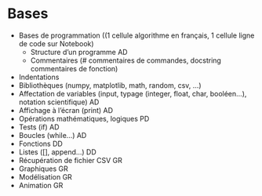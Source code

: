 # Bases


 - Bases de programmation ((1 cellule algorithme en français, 1
   cellule ligne de code sur Notebook) 
   - Structure d’un programme AD
   - Commentaires (# commentaires de commandes, docstring
     commentaires de fonction) 
  - Indentations
  - Bibliothèques (numpy, matplotlib, math, random, csv, …)
 - Affectation de variables (input, typage (integer, float, char,
   booléen…), notation scientifique) AD
- Affichage à l’écran (print) AD
- Opérations mathématiques, logiques PD
- Tests (if) AD
- Boucles (while…) AD
- Fonctions DD
- Listes ([], append…) DD
- Récupération de fichier CSV GR
- Graphiques GR
- Modélisation GR
- Animation GR
